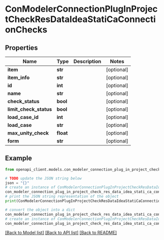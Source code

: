 # ConModelerConnectionPlugInProjectCheckResDataIdeaStatiCaConnectionChecks


## Properties

Name | Type | Description | Notes
------------ | ------------- | ------------- | -------------
**item** | **str** |  | [optional] 
**item_info** | **str** |  | [optional] 
**id** | **int** |  | [optional] 
**name** | **str** |  | [optional] 
**check_status** | **bool** |  | [optional] 
**limit_check_status** | **bool** |  | [optional] 
**load_case_id** | **int** |  | [optional] 
**load_case** | **str** |  | [optional] 
**max_unity_check** | **float** |  | [optional] 
**form** | **str** |  | [optional] 

## Example

```python
from openapi_client.models.con_modeler_connection_plug_in_project_check_res_data_idea_stati_ca_connection_checks import ConModelerConnectionPlugInProjectCheckResDataIdeaStatiCaConnectionChecks

# TODO update the JSON string below
json = "{}"
# create an instance of ConModelerConnectionPlugInProjectCheckResDataIdeaStatiCaConnectionChecks from a JSON string
con_modeler_connection_plug_in_project_check_res_data_idea_stati_ca_connection_checks_instance = ConModelerConnectionPlugInProjectCheckResDataIdeaStatiCaConnectionChecks.from_json(json)
# print the JSON string representation of the object
print(ConModelerConnectionPlugInProjectCheckResDataIdeaStatiCaConnectionChecks.to_json())

# convert the object into a dict
con_modeler_connection_plug_in_project_check_res_data_idea_stati_ca_connection_checks_dict = con_modeler_connection_plug_in_project_check_res_data_idea_stati_ca_connection_checks_instance.to_dict()
# create an instance of ConModelerConnectionPlugInProjectCheckResDataIdeaStatiCaConnectionChecks from a dict
con_modeler_connection_plug_in_project_check_res_data_idea_stati_ca_connection_checks_from_dict = ConModelerConnectionPlugInProjectCheckResDataIdeaStatiCaConnectionChecks.from_dict(con_modeler_connection_plug_in_project_check_res_data_idea_stati_ca_connection_checks_dict)
```
[[Back to Model list]](../README.md#documentation-for-models) [[Back to API list]](../README.md#documentation-for-api-endpoints) [[Back to README]](../README.md)


